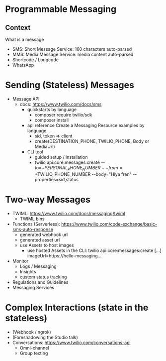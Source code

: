 # Programmable Messaging

## Context

What is a message
- SMS: Short Message Service: 160 characters auto-parsed
- MMS: Media Message Service: media content auto-parsed
- Shortcode / Longcode
- WhatsApp

# Sending (Stateless) Messages
- Message API
    - docs: https://www.twilio.com/docs/sms
        - quickstarts by language
            - composer require twilio/sdk
            - composer install
        - api reference Create a Messaging Resource examples by language
            - sid, token => client
            - create(DESTINATION_PHONE, TWILIO_PHONE, Body or MediaUrl)
        - CLI tool
            - guided setup / installation
            - twilio api:core:messages:create --to=+$PERSONAL_PHONE_NUMBER --from=+$TWILIO_PHONE_NUMBER --body="Hiya fren" --properties=sid,status

# Two-way Messages
- TWIML: https://www.twilio.com/docs/messaging/twiml
    - TWIML bins
- Functions (Serverless): https://www.twilio.com/code-exchange/basic-sms-auto-response
    - generated webhook url
    - generated asset url
    - use Assets to host images
        - use hosted Assets in the CLI: twilio api:core:messages:create [...] imageUrl=https://hello-messaging...
- Monitor
    - Logs / Messaging
    - Insights
    - custom status tracking
- Regulations and Guidelines
- Messaging Services

# Complex Interactions (state in the stateless)
- (Webhook / ngrok)
- (Foreshadowing the Studio talk)
- Conversations: https://www.twilio.com/conversations-api
    - Omni-channel
    - Group texting
